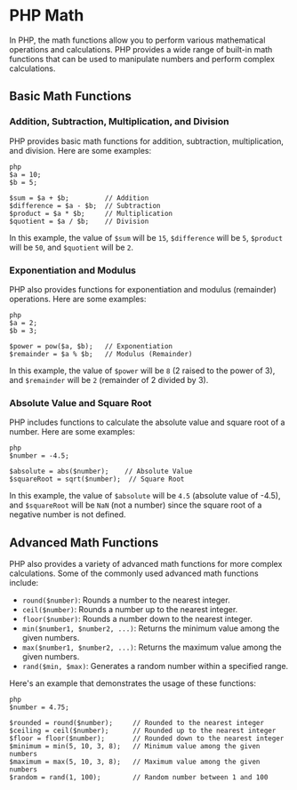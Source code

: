 # PHP Math

In PHP, the math functions allow you to perform various mathematical operations and calculations. PHP provides a wide range of built-in math functions that can be used to manipulate numbers and perform complex calculations.

## Basic Math Functions

### Addition, Subtraction, Multiplication, and Division

PHP provides basic math functions for addition, subtraction, multiplication, and division. Here are some examples:

`````````
php
$a = 10;
$b = 5;

$sum = $a + $b;         // Addition
$difference = $a - $b;  // Subtraction
$product = $a * $b;     // Multiplication
$quotient = $a / $b;    // Division
`````````

In this example, the value of `$sum` will be `15`, `$difference` will be `5`, `$product` will be `50`, and `$quotient` will be `2`.

### Exponentiation and Modulus

PHP also provides functions for exponentiation and modulus (remainder) operations. Here are some examples:

`````````
php
$a = 2;
$b = 3;

$power = pow($a, $b);   // Exponentiation
$remainder = $a % $b;   // Modulus (Remainder)
`````````

In this example, the value of `$power` will be `8` (2 raised to the power of 3), and `$remainder` will be `2` (remainder of 2 divided by 3).

### Absolute Value and Square Root

PHP includes functions to calculate the absolute value and square root of a number. Here are some examples:

`````````
php
$number = -4.5;

$absolute = abs($number);    // Absolute Value
$squareRoot = sqrt($number);  // Square Root
`````````

In this example, the value of `$absolute` will be `4.5` (absolute value of -4.5), and `$squareRoot` will be `NaN` (not a number) since the square root of a negative number is not defined.

## Advanced Math Functions

PHP also provides a variety of advanced math functions for more complex calculations. Some of the commonly used advanced math functions include:

- `round($number)`: Rounds a number to the nearest integer.
- `ceil($number)`: Rounds a number up to the nearest integer.
- `floor($number)`: Rounds a number down to the nearest integer.
- `min($number1, $number2, ...)`: Returns the minimum value among the given numbers.
- `max($number1, $number2, ...)`: Returns the maximum value among the given numbers.
- `rand($min, $max)`: Generates a random number within a specified range.

Here's an example that demonstrates the usage of these functions:

`````````
php
$number = 4.75;

$rounded = round($number);     // Rounded to the nearest integer
$ceiling = ceil($number);      // Rounded up to the nearest integer
$floor = floor($number);       // Rounded down to the nearest integer
$minimum = min(5, 10, 3, 8);   // Minimum value among the given numbers
$maximum = max(5, 10, 3, 8);   // Maximum value among the given numbers
$random = rand(1, 100);        // Random number between 1 and 100
`````````
